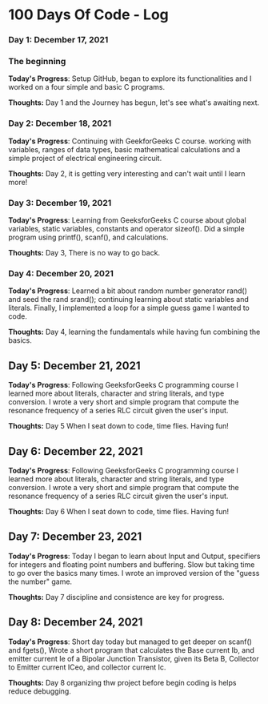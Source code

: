 # 100 Days Of Code - Log 

### Day 1: December 17, 2021
### The beginning 

**Today's Progress**: Setup GitHub, began to explore its functionalities and I worked on a four simple and basic C programs. 

**Thoughts:** Day 1 and the Journey has begun, let's see what's awaiting next.  

### Day 2: December 18, 2021

**Today's Progress**: Continuing with GeekforGeeks C course. working with variables, ranges of data types, basic mathematical calculations and a simple project of electrical engineering circuit.     

**Thoughts:** Day 2, it is getting very interesting and can't wait until I learn more!

### Day 3: December 19, 2021

**Today's Progress**: Learning from GeeksforGeeks C course about global variables, static variables, constants and operator sizeof(). Did a simple program using printf(), scanf(), and calculations.    

**Thoughts:** Day 3, There is no way to go back.  

### Day 4: December 20, 2021

**Today's Progress**: Learned a bit about random number generator rand() and seed the rand srand(); continuing learning about static variables and literals. Finally, I implemented a loop for a simple guess game I wanted to code.  

**Thoughts:** Day 4, learning the fundamentals while having fun combining the basics.  

## Day 5: December 21, 2021

**Today's Progress**: Following GeeksforGeeks C programming course I learned more about literals, character and string literals, and type conversion. I wrote a very short and simple program that compute the resonance frequency of a series RLC circuit given the user's input.    

**Thoughts:** Day 5  When I seat down to code, time flies. Having fun!

## Day 6: December 22, 2021

**Today's Progress**: Following GeeksforGeeks C programming course I learned more about literals, character and string literals, and type conversion. I wrote a very short and simple program that compute the resonance frequency of a series RLC circuit given the user's input.    

**Thoughts:** Day 6  When I seat down to code, time flies. Having fun!

## Day 7: December 23, 2021

**Today's Progress**: Today I began to learn about Input and Output, specifiers for integers and floating point numbers and buffering. Slow but taking time to go over the basics many times.  I wrote an improved version of the "guess the number" game.  

**Thoughts:** Day 7 discipline and consistence are key for progress.  

## Day 8: December 24, 2021

**Today's Progress**: Short day today but managed to get deeper on scanf() and fgets(), Wrote a short program that calculates the Base current Ib, and emitter current Ie of a Bipolar Junction Transistor, given its Beta B, Collector to Emitter current ICeo, and collector current Ic.

**Thoughts:** Day 8 organizing thw project before begin coding is helps reduce debugging.   
